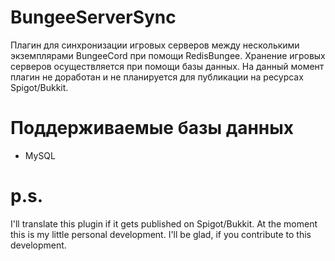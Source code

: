 # BungeeServerSync
Плагин для синхронизации игровых серверов между несколькими экземплярами BungeeCord при помощи RedisBungee.
Хранение игровых серверов осуществляется при помощи базы данных.
На данный момент плагин не доработан и не планируется для публикации на ресурсах Spigot/Bukkit.
# Поддерживаемые базы данных
* MySQL
# p.s.
I'll translate this plugin if it gets published on Spigot/Bukkit.
At the moment this is my little personal development.
I'll be glad, if you contribute to this development.
